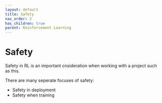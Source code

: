```yaml
---
layout: default
title: Safety
nav_order: 2
has_children: true
parent: Reinforcement Learning
---
```



# Safety

Safety in RL is an important cnsideration when working with a project such as this.

There are many seperate focuses of safety:
- Safety in deployment
- Safety when training
